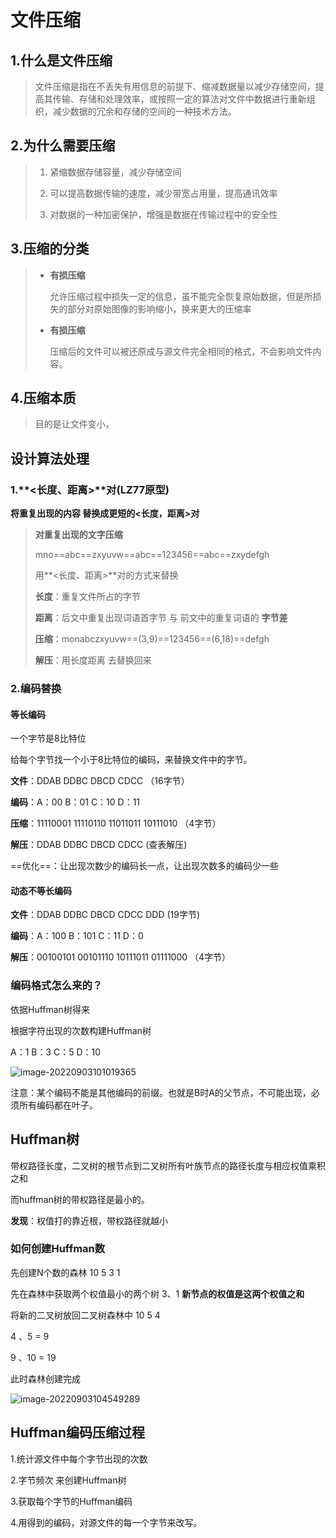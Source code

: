 # 文件压缩

## 1.什么是文件压缩

> 文件压缩是指在不丢失有用信息的前提下、缩减数据量以减少存储空间，提高其传输、存储和处理效率，或按照一定的算法对文件中数据进行重新组织，减少数据的冗余和存储的空间的一种技术方法。

## 2.为什么需要压缩

> 1. 紧缩数据存储容量，减少存储空间
>
> 2. 可以提高数据传输的速度，减少带宽占用量，提高通讯效率
>
> 3. 对数据的一种加密保护，增强是数据在传输过程中的安全性

## 3.压缩的分类

> - **有损压缩**
>
>   允许压缩过程中损失一定的信息，虽不能完全恢复原始数据，但是所损失的部分对原始图像的影响缩小，换来更大的压缩率
>
> - **有损压缩**
>
>   压缩后的文件可以被还原成与源文件完全相同的格式，不会影响文件内容。

## 4.压缩本质

> 目的是让文件变小，

## 设计算法处理

### 1.**<长度、距离>**对(LZ77原型)

**将重复出现的内容 替换成更短的<长度，距离>对**

>  **对重复出现的文字压缩**
>
> mno==abc==zxyuvw==abc==123456==abc==zxydefgh
>
> 用**<长度、距离>**对的方式来替换
>
> **长度**：重复文件所占的字节
>
> **距离**：后文中重复出现词语首字节 与 前文中的重复词语的 **字节差**
>
> **压缩**：monabczxyuvw==(3,9)==123456==(6,18)==defgh
>
> **解压**：用长度距离 去替换回来 

### 2.编码替换

#### 等长编码

一个字节是8比特位

给每个字节找一个小于8比特位的编码，来替换文件中的字节。

**文件**：DDAB DDBC DBCD CDCC	（16字节）

**编码**：A：00	B：01	C：10	D：11

**压缩**：11110001 11110110 11011011 10111010	（4字节）

**解压**：DDAB DDBC DBCD CDCC		(查表解压)



==优化==：让出现次数少的编码长一点，让出现次数多的编码少一些

#### 动态不等长编码

**文件**：DDAB DDBC DBCD CDCC DDD	(19字节)

**编码**：A：100	B：101	C：11	D：0

**解压**：00100101 00101110 10111011 01111000	（4字节）



### 编码格式怎么来的？

依据Huffman树得来

根据字符出现的次数构建Huffman树

A：1	B：3	C：5	D：10

![image-20220903101019365](https://picgo-1311604203.cos.ap-beijing.myqcloud.com/imageimage-20220903101019365.png)

注意：某个编码不能是其他编码的前缀。也就是B时A的父节点，不可能出现，必须所有编码都在叶子。

## Huffman树

带权路径长度，二叉树的根节点到二叉树所有叶族节点的路径长度与相应权值乘积之和

而huffman树的带权路径是最小的。

**发现**：权值打的靠近根，带权路径就越小

### 如何创建Huffman数

先创建N个数的森林   10 5 3 1 

先在森林中获取两个权值最小的两个树  3、1   **新节点的权值是这两个权值之和**

将新的二叉树放回二叉树森林中  10  5   4

4 、5    = 9

9 、10 = 19

此时森林创建完成

![image-20220903104549289](https://picgo-1311604203.cos.ap-beijing.myqcloud.com/imageimage-20220903104549289.png)

## Huffman编码压缩过程

1.统计源文件中每个字节出现的次数

2.字节频次 来创建Huffman树

3.获取每个字节的Huffman编码

4.用得到的编码，对源文件的每一个字节来改写。